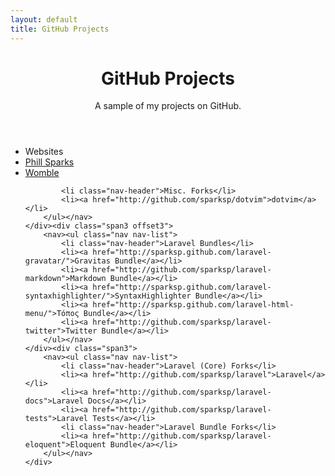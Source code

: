 ```yaml
---
layout: default
title: GitHub Projects
---
```


<header class="jumbotron subhead" id="overview">
	<h1>GitHub Projects</h1>
    <p class="lead">A sample of my projects on GitHub.</p>
</header>

<div class="row">
	<div class="span3">
		<nav><ul class="nav nav-list">
			<li class="nav-header">Websites</li>
			<li><a href="http://github.com/sparksp/phills.me.uk">Phill Sparks</a></li>
			<li><a href="http://github.com/sparksp/womble">Womble</a></li>

			<li class="nav-header">Misc. Forks</li>
			<li><a href="http://github.com/sparksp/dotvim">dotvim</a></li>
		</ul></nav>
	</div><div class="span3 offset3">
		<nav><ul class="nav nav-list">
			<li class="nav-header">Laravel Bundles</li>
			<li><a href="http://sparksp.github.com/laravel-gravatar/">Gravitas Bundle</a></li>
			<li><a href="http://github.com/sparksp/laravel-markdown">Markdown Bundle</a></li>
			<li><a href="http://sparksp.github.com/laravel-syntaxhighlighter/">SyntaxHighlighter Bundle</a></li>
			<li><a href="http://sparksp.github.com/laravel-html-menu/">Τόπος Bundle</a></li>
			<li><a href="http://github.com/sparksp/laravel-twitter">Twitter Bundle</a></li>
		</ul></nav>
	</div><div class="span3">
		<nav><ul class="nav nav-list">
			<li class="nav-header">Laravel (Core) Forks</li>
			<li><a href="http://github.com/sparksp/laravel">Laravel</a></li>
			<li><a href="http://github.com/sparksp/laravel-docs">Laravel Docs</a></li>
			<li><a href="http://github.com/sparksp/laravel-tests">Laravel Tests</a></li>
			<li class="nav-header">Laravel Bundle Forks</li>
			<li><a href="http://github.com/sparksp/laravel-eloquent">Eloquent Bundle</a></li>
		</ul></nav>
	</div>
</div>
